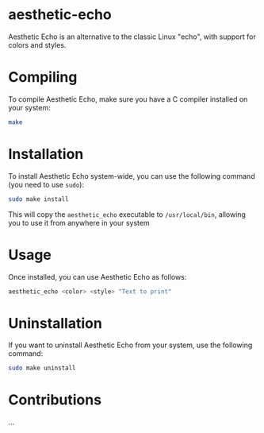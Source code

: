 # aesthetic-echo

Aesthetic Echo is an alternative to the classic Linux "echo", with support for colors and styles.

# Compiling

To compile Aesthetic Echo, make sure you have a C compiler installed on your system:

```bash
make
```

# Installation
To install Aesthetic Echo system-wide, you can use the following command (you need to use `sudo`):

```bash
sudo make install
```

This will copy the `aesthetic_echo` executable to `/usr/local/bin`, allowing you to use it from anywhere in your system

# Usage
Once installed, you can use Aesthetic Echo as follows:

```bash
aesthetic_echo <color> <style> "Text to print"
```

# Uninstallation
If you want to uninstall Aesthetic Echo from your system, use the following command:
```bash
sudo make uninstall
```

# Contributions
...
